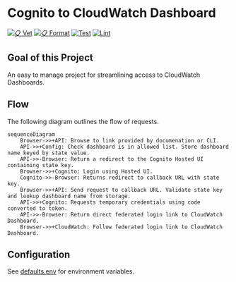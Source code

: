 Cognito to CloudWatch Dashboard
===============================

[![📋 Vet](https://github.com/skpr/cognito-to-dashboard/actions/workflows/vet.yml/badge.svg?branch=main)](https://github.com/skpr/cognito-to-dashboard/actions/workflows/vet.yml)
[![📋 Format](https://github.com/skpr/cognito-to-dashboard/actions/workflows/fmt.yml/badge.svg?branch=main)](https://github.com/skpr/cognito-to-dashboard/actions/workflows/fmt.yml)
[![Test](https://github.com/skpr/cognito-to-dashboard/actions/workflows/test.yml/badge.svg?branch=main)](https://github.com/skpr/cognito-to-dashboard/actions/workflows/test.yml)
[![Lint](https://github.com/skpr/cognito-to-dashboard/actions/workflows/lint.yml/badge.svg?branch=main)](https://github.com/skpr/cognito-to-dashboard/actions/workflows/lint.yml)

## Goal of this Project

An easy to manage project for streamlining access to CloudWatch Dashboards.

## Flow

The following diagram outlines the flow of requests.

```mermaid
sequenceDiagram
    Browser->>+API: Browse to link provided by documenation or CLI.
    API->>+Config: Check dashboard is in allowed list. Store dashboard name keyed by state value.
    API->>-Browser: Return a redirect to the Cognito Hosted UI containing state key.
    Browser->>+Cognito: Login using Hosted UI.
    Cognito->>-Browser: Returns redirect to callback URL with state key.
    Browser->>+API: Send request to callback URL. Validate state key and lookup dashboard name from storage.
    API->>+Cognito: Requests temporary credentials using code converted to token.
    API->>-Browser: Return direct federated login link to CloudWatch Dashboard.
    Browser->>+CloudWatch: Follow federated login link to CloudWatch Dashboard.
```

## Configuration

See [defaults.env](/defaults.env) for environment variables.
